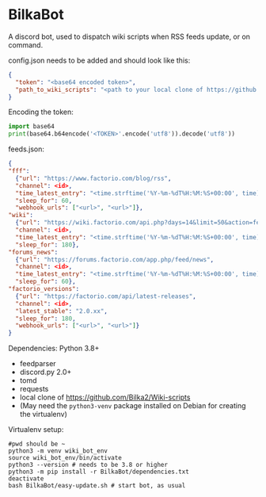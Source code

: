 # BilkaBot

A discord bot, used to dispatch wiki scripts when RSS feeds update, or on command.

config.json needs to be added and should look like this:
```json
{
  "token": "<base64 encoded token>",
  "path_to_wiki_scripts": "<path to your local clone of https://github.com/Bilka2/Wiki-scripts>"
}
```

Encoding the token:
```python
import base64
print(base64.b64encode('<TOKEN>'.encode('utf8')).decode('utf8'))
```

feeds.json:
```json
{
"fff":
  {"url": "https://www.factorio.com/blog/rss",
  "channel": <id>,
  "time_latest_entry": "<time.strftime('%Y-%m-%dT%H:%M:%S+00:00', time)>",
  "sleep_for": 60,
  "webhook_urls": ["<url>", "<url>"]},
"wiki":
  {"url": "https://wiki.factorio.com/api.php?days=14&limit=50&action=feedrecentchanges&feedformat=rss&hidebots=1",
  "channel": <id>,
  "time_latest_entry": "<time.strftime('%Y-%m-%dT%H:%M:%S+00:00', time)>",
  "sleep_for": 180},
"forums_news":
  {"url": "https://forums.factorio.com/app.php/feed/news",
  "channel": <id>,
  "time_latest_entry": "<time.strftime('%Y-%m-%dT%H:%M:%S+00:00', time)>",
  "sleep_for": 60},
"factorio_versions":
  {"url": "https://factorio.com/api/latest-releases",
  "channel": <id>,
  "latest_stable": "2.0.xx",
  "sleep_for": 180,
  "webhook_urls": ["<url>", "<url>"]}
}
```

Dependencies:
Python 3.8+
* feedparser
* discord.py 2.0+
* tomd
* requests
* local clone of https://github.com/Bilka2/Wiki-scripts
* (May need the `python3-venv` package installed on Debian for creating the virtualenv)

Virtualenv setup:
```
#pwd should be ~
python3 -m venv wiki_bot_env
source wiki_bot_env/bin/activate
python3 --version # needs to be 3.8 or higher
python3 -m pip install -r BilkaBot/dependencies.txt
deactivate
bash BilkaBot/easy-update.sh # start bot, as usual
```

